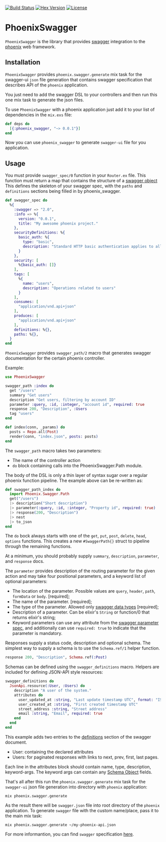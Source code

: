 [![Build Status](https://travis-ci.org/everydayhero/phoenix_swagger.svg?branch=master)](https://travis-ci.org/everydayhero/phoenix_swagger)
[![Hex Version](https://img.shields.io/hexpm/v/edh_phoenix_swagger.svg)](https://hex.pm/packages/edh_phoenix_swagger)
[![License](https://img.shields.io/hexpm/l/edh_phoenix_swagger.svg)](https://github.com/everydayhero/phoenix_swagger/blob/master/LICENSE)

# PhoenixSwagger

`PhoenixSwagger` is the library that provides [swagger](http://swagger.io/) integration
to the [phoenix](http://www.phoenixframework.org/) web framework.

## Installation

`PhoenixSwagger` provides `phoenix.swagger.generate` mix task for the swagger-ui `json`
file generation that contains swagger specification that describes API of the `phoenix`
application.

You just need to add the swagger DSL to your controllers and then run this one mix task
to generate the json files.

To use `PhoenixSwagger` with a phoenix application just add it to your list of
dependencies in the `mix.exs` file:

```elixir
def deps do
  [{:phoenix_swagger, "~> 0.0.1"}]
end
```

Now you can use `phoenix_swagger` to generate `swagger-ui` file for you application.

## Usage

You must provide `swagger_spec/0` function in your `Router.ex` file. This function must
return a map that contains the structure of a [swagger object](http://swagger.io/specification/#swaggerObject)
This defines the skeleton of your swagger spec, with the `paths` and `definitions` sections being filled in by phoenix_swagger.

```elixir
def swagger_spec do
  %{
    :swagger => "2.0",
    :info => %{
      version: "0.0.1",
      title: "My awesome phoenix project."
    },
    securityDefinitions: %{
      basic_auth: %{
        type: "basic",
        description: "Standard HTTP basic authentication applies to all API operations."
      }
    },
    security: [
      %{basic_auth: []}
    ],
    tags: [
      %{
        name: "users",
        description: "Operations related to users"
      }
    ],
    consumes: [
      "application/vnd.api+json"
    ],
    produces: [
      "application/vnd.api+json"
    ],
    definitions: %{},
    paths: %{},
  }
end
```

`PhoenixSwagger` provides `swagger_path/2` macro that generates swagger documentation
for the certain phoenix controller.

Example:

```elixir
use PhoenixSwagger

swagger_path :index do
  get "/users"
  summary "Get users"
  description "Get users, filtering by account ID"
  parameter :query, :id, :integer, "account id", required: true
  response 200, "Description", :Users
  tag "users"
end

def index(conn, _params) do
  posts = Repo.all(Post)
  render(conn, "index.json", posts: posts)
end
```

The `swagger_path` macro takes two parameters:

* The name of the controller action
* `do` block containing calls into the PhoenixSwagger.Path module.

The body of the DSL is only a thin layer of syntax sugar over a regular phoenix function pipeline.
The example above can be re-written as:

```elixir
def swagger_path_index do
  import Phoenix.Swagger.Path
  get("/users")
  |> description("Short description")
  |> parameter(:query, :id, :integer, "Property id", required: true)
  |> response(200, "Description")
  |> nest
  |> to_json
end
```

The `do` bock always starts with one of the `get`, `put`, `post`, `delete`, `head`, `options` functions. This creates a new `#SwaggerPath{}` struct to pipeline through the remaining functions.

At a minimum, you should probably supply `summary`, `description`, `parameter`, and `response` docs.

The `parameter` provides description of the routing parameter for the given action and
may take four positional parameters, and a keyword list of optional parameters:

* The location of the parameter. Possible values are `query`, `header`, `path`, `formData` or `body`. [required];
* The name of the parameter. [required];
* The type of the parameter. Allowed only [swagger data types](https://github.com/swagger-api/swagger-spec/blob/master/versions/2.0.md#data-types
) [required];
* Description of a parameter. Can be elixir's `String` or function/0 that returns elixir's string;
* Keyword parameters can use any attribute from the [swagger parameter spec](http://swagger.io/specification/#parameterObject), and additionally can use `required: true` to indicate that the parameter is mandatory.

Responses supply a status code, description and optional schema.
The simplest way to supply a schema is to use the `Schema.ref/1` helper function.

```elixir
response 200, "Description", Schema.ref(:Post)
```

Schemas can be defined using the `swagger_definitions` macro.
Helpers are included for defining JSON-API style resources:

```elixir
swagger_definitions do
  JsonApi.resource(:User, :Users) do
    description "A user of the system."
    attributes do
      user_updated_at :string, "Last update timestamp UTC", format: "ISO-8601"
      user_created_at :string, "First created timestamp UTC"
      street_address :string, "Street address"
      email :string, "Email", required: true
    end
  end
end
```

This example adds two entries to the [definitions](http://swagger.io/specification/#definitionsObject) section of the swagger document.

* User: containing the declared attributes
* Users: for paginated responses with links to next, prev, first, last pages.

Each line in the attributes block should contain name, type, description, keyword-args.
The keyword args can contain any [Schema Object](http://swagger.io/specification/#schemaObject) fields.


That's all after this run the `phoenix.swagger.generate` mix task for the `swagger-ui` json
file generation into directory with `phoenix` application:

```
mix phoenix.swagger.generate
```

As the result there will be `swagger.json` file into root directory of the `phoenix` application.
To generate `swagger` file with the custom name/place, pass it to the main mix task:

```
mix phoenix.swagger.generate ~/my-phoenix-api.json
```

For more informantion, you can find `swagger` specification [here](https://github.com/swagger-api/swagger-spec/blob/master/versions/2.0.md).
